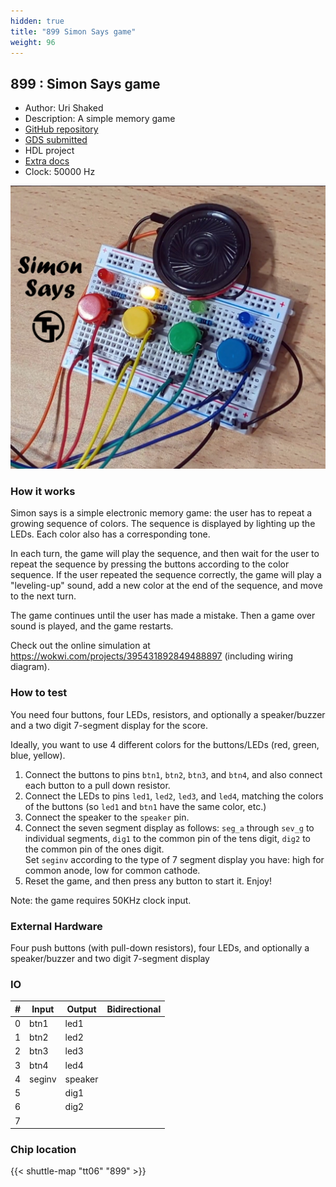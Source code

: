 ```yaml
---
hidden: true
title: "899 Simon Says game"
weight: 96
---
```


## 899 : Simon Says game

* Author: Uri Shaked
* Description: A simple memory game
* [GitHub repository](https://github.com/urish/tt06-simon-game)
* [GDS submitted](https://github.com/urish/tt06-simon-game/actions/runs/8726450563)
* HDL project
* [Extra docs]()
* Clock: 50000 Hz

![Simon Says Game](images/tt-simon-game.jpg)

### How it works

Simon says is a simple electronic memory game: the user has to repeat a growing sequence of colors.
The sequence is displayed by lighting up the LEDs. Each color also has a corresponding tone.

In each turn, the game will play the sequence, and then wait for the user to repeat the sequence
by pressing the buttons according to the color sequence.
If the user repeated the sequence correctly, the game will play a "leveling-up" sound,
add a new color at the end of the sequence, and move to the next turn.

The game continues until the user has made a mistake. Then a game over sound is played, and the game restarts.

Check out the online simulation at https://wokwi.com/projects/395431892849488897 (including wiring diagram).

### How to test

You need four buttons, four LEDs, resistors, and optionally a speaker/buzzer
and a two digit 7-segment display for the score.

Ideally, you want to use 4 different colors for the buttons/LEDs (red, green,
blue, yellow).

1. Connect the buttons to pins `btn1`, `btn2`, `btn3`, and `btn4`, and also
   connect each button to a pull down resistor.
2. Connect the LEDs to pins `led1`, `led2`, `led3`, and `led4`, matching
   the colors of the buttons (so `led1` and `btn1` have the same color, etc.)
3. Connect the speaker to the `speaker` pin.
4. Connect the seven segment display as follows: `seg_a` through `sev_g` to
   individual segments, `dig1` to the common pin of the tens digit, `dig2`
   to the common pin of the ones digit.  
   Set `seginv` according to the type of 7 segment display you have: high
   for common anode, low for common cathode.
5. Reset the game, and then press any button to start it. Enjoy!

Note: the game requires 50KHz clock input.

### External Hardware

Four push buttons (with pull-down resistors), four LEDs, and optionally a speaker/buzzer and two digit 7-segment display


### IO

| #             | Input    | Output   | Bidirectional   |
| ------------- | -------- | -------- | --------------- |
| 0 | btn1  | led1  |      |
| 1 | btn2  | led2  |      |
| 2 | btn3  | led3  |      |
| 3 | btn4  | led4  |      |
| 4 | seginv  | speaker  |      |
| 5 |   | dig1  |      |
| 6 |   | dig2  |      |
| 7 |   |   |      |


### Chip location

{{< shuttle-map "tt06" "899" >}}
